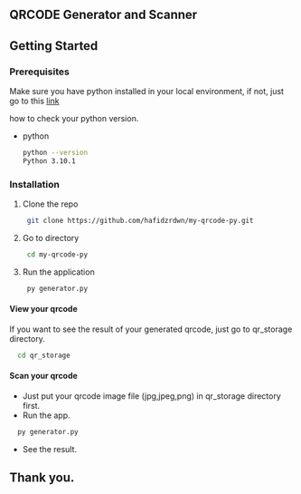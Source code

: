## QRCODE Generator and Scanner

## Getting Started

### Prerequisites

Make sure you have python installed in your local environment, if not, just go to this [link](https://www.python.org/downloads/)

how to check your python version.

- python

  ```bash
  python --version
  Python 3.10.1
  ```

### Installation

1. Clone the repo
   ```sh
    git clone https://github.com/hafidzrdwn/my-qrcode-py.git
   ```
2. Go to directory
   ```sh
    cd my-qrcode-py
   ```
3. Run the application
   ```sh
    py generator.py
   ```

#### View your qrcode

If you want to see the result of your generated qrcode, just go to qr_storage directory.

```sh
  cd qr_storage
```

#### Scan your qrcode

- Just put your qrcode image file (jpg,jpeg,png) in qr_storage directory first.
- Run the app.

```sh
  py generator.py
```

- See the result.

## Thank you.
